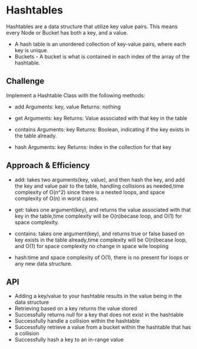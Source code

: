 # Hashtables
Hashtables are a data structure that utilize key value pairs. This means every Node or Bucket has both a key, and a value.
- A hash table is an unordered collection of key-value pairs, where each key is unique.
- Buckets - A bucket is what is contained in each index of the array of the hashtable. 

## Challenge
Implement a Hashtable Class with the following methods:

- add
Arguments: key, value
Returns: nothing

- get
Arguments: key
Returns: Value associated with that key in the table
- contains
Arguments: key
Returns: Boolean, indicating if the key exists in the table already.
- hash
Arguments: key
Returns: Index in the collection for that key

## Approach & Efficiency
- add: takes two arguments(key, value), and then hash the key, and add the key and value pair to the table, handling collisions as needed,time complexity of O(n^2) since there is a nested loops, and space complexity of O(n) in worst cases.

- get: takes one argument(key), and returns the value associated with that key in the table,time complexity will be O(n)becase loop, and O(1) for space complexity.



- contains: takes one argument(key), and returns true or false based on key exists in the table already,time complexity will be O(n)becase loop, and O(1) for space complexity no change in space wile loopiing


- hash:time and space complexity of O(1), there is no present for loops or any new data structure.

## API
- Adding a key/value to your hashtable results in the value being in the data structure
- Retrieving based on a key returns the value stored
- Successfully returns null for a key that does not exist in the hashtable
- Successfully handle a collision within the hashtable
- Successfully retrieve a value from a bucket within the hashtable that has a collision
- Successfully hash a key to an in-range value